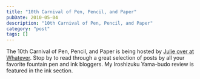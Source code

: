 ```yaml
---
title: "10th Carnival of Pen, Pencil, and Paper"
pubDate: 2010-05-04
description: "10th Carnival of Pen, Pencil, and Paper"
category: "post"
tags: []
---
```


The 10th Carnival of Pen, Pencil, and Paper is being hosted by [Julie over at Whatever](http://okami-whatever.blogspot.com/2010/05/10th-carnival-of-pen-pencil-and-paper). Stop by to read through a great selection of posts by all your favorite fountain pen and ink bloggers. My Iroshizuku Yama-budo review is featured in the ink section.
